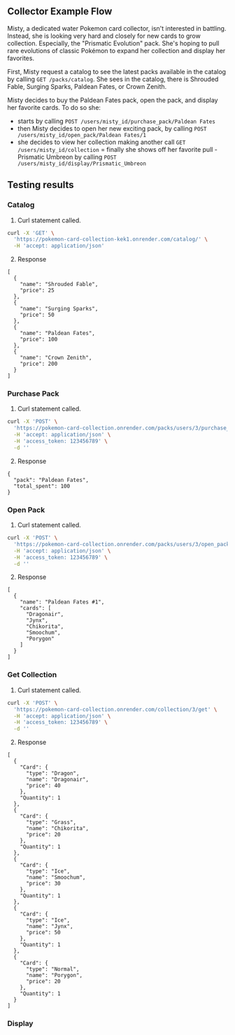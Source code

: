
## Collector Example Flow
Misty, a dedicated water Pokemon card collector, isn't interested in battling. Instead, she is looking very hard and closely for new cards to grow collection. Especially, the "Prismatic Evolution" pack. She's hoping to pull rare evolutions of classic Pokémon to expand her collection and display her favorites.

First, Misty request a catalog to see the latest packs available in the catalog by calling `GET /packs/catalog`. She sees in the catalog, there is Shrouded Fable, Surging Sparks, Paldean Fates, or Crown Zenith.

Misty decides to buy the Paldean Fates pack, open the pack, and display her favorite cards. To do so she:

- starts by calling `POST /users/misty_id/purchase_pack/Paldean Fates`
- then Misty decides to open her new exciting pack, by calling `POST /users/misty_id/open_pack/Paldean Fates/1`
- she decides to view her collection making another call `GET /users/misty_id/collection`
= finally she shows off her favorite pull - Prismatic Umbreon by calling `POST /users/misty_id/display/Prismatic_Umbreon`

## Testing results

### Catalog

1. Curl statement called.

```bash
curl -X 'GET' \
  'https://pokemon-card-collection-kek1.onrender.com/catalog/' \
  -H 'accept: application/json'
```

2. Response

```
[
  {
    "name": "Shrouded Fable",
    "price": 25
  },
  {
    "name": "Surging Sparks",
    "price": 50
  },
  {
    "name": "Paldean Fates",
    "price": 100
  },
  {
    "name": "Crown Zenith",
    "price": 200
  }
]
```

### Purchase Pack

1. Curl statement called.

```bash
curl -X 'POST' \
  'https://pokemon-card-collection.onrender.com/packs/users/3/purchase_packs/Paldean%20Fates/1' \
  -H 'accept: application/json' \
  -H 'access_token: 123456789' \
  -d ''
```

2. Response

```
{
  "pack": "Paldean Fates",
  "total_spent": 100
}
```

### Open Pack

1. Curl statement called.

```bash
curl -X 'POST' \
  'https://pokemon-card-collection.onrender.com/packs/users/3/open_packs/Paldean%20Fates/1' \
  -H 'accept: application/json' \
  -H 'access_token: 123456789' \
  -d ''
```

2. Response

```
[
  {
    "name": "Paldean Fates #1",
    "cards": [
      "Dragonair",
      "Jynx",
      "Chikorita",
      "Smoochum",
      "Porygon"
    ]
  }
]
```
### Get Collection

1. Curl statement called.

```bash
curl -X 'POST' \
  'https://pokemon-card-collection.onrender.com/collection/3/get' \
  -H 'accept: application/json' \
  -H 'access_token: 123456789' \
  -d ''
```

2. Response

```
[
  {
    "Card": {
      "type": "Dragon",
      "name": "Dragonair",
      "price": 40
    },
    "Quantity": 1
  },
  {
    "Card": {
      "type": "Grass",
      "name": "Chikorita",
      "price": 20
    },
    "Quantity": 1
  },
  {
    "Card": {
      "type": "Ice",
      "name": "Smoochum",
      "price": 30
    },
    "Quantity": 1
  },
  {
    "Card": {
      "type": "Ice",
      "name": "Jynx",
      "price": 50
    },
    "Quantity": 1
  },
  {
    "Card": {
      "type": "Normal",
      "name": "Porygon",
      "price": 20
    },
    "Quantity": 1
  }
]
```
### Display
